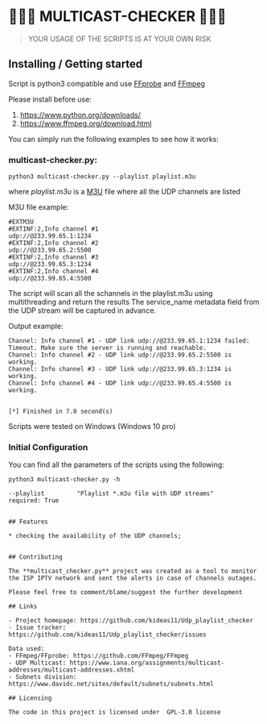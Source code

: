# :rainbow::rainbow::rainbow: MULTICAST-CHECKER :rainbow::rainbow::rainbow:

> YOUR USAGE OF THE SCRIPTS IS AT YOUR OWN RISK
## Installing / Getting started

Script is python3 compatible and use [FFprobe](https://ffmpeg.org/ffprobe.html) and [FFmpeg](https://www.ffmpeg.org/ffmpeg.html)

Please install before use: 

1. https://www.python.org/downloads/
2. https://www.ffmpeg.org/download.html

You can simply run the following examples to see how it works:

### **multicast-checker.py:**
```shell
python3 multicast-checker.py --playlist playlist.m3u
```
where *playlist.m3u* is a [M3U](https://en.wikipedia.org/wiki/M3U) file where all the UDP channels are listed

M3U file example:
```
#EXTM3U
#EXTINF:2,Info channel #1
udp://@233.99.65.1:1234
#EXTINF:2,Info channel #2
udp://@233.99.65.2:5500
#EXTINF:2,Info channel #3
udp://@233.99.65.3:1234
#EXTINF:2,Info channel #4
udp://@233.99.65.4:5500
```

The script will scan all the schannels in the playlist.m3u using multithreading and return the results
The service_name metadata field from the UDP stream will be captured in advance.

Output example:
```
Channel: Info channel #1 - UDP link udp://@233.99.65.1:1234 failed: Timeout. Make sure the server is running and reachable.
Channel: Info channel #2 - UDP link udp://@233.99.65.2:5500 is working.
Channel: Info channel #3 - UDP link udp://@233.99.65.3:1234 is working.
Channel: Info channel #4 - UDP link udp://@233.99.65.4:5500 is working.


[*] Finished in 7.0 second(s)
```

Scripts were tested on Windows (Windows 10 pro)


### Initial Configuration

You can find all the parameters of the scripts using the following:

```
python3 multicast-checker.py -h

--playlist         "Playlist *.m3u file with UDP streams"             required: True
```

```

## Features

* checking the availability of the UDP channels;


## Contributing

The **multicast_checker.py** project was created as a tool to monitor the ISP IPTV network and sent the alerts in case of channels outages.

Please feel free to comment/blame/suggest the further development

## Links

- Project homepage: https://github.com/kideas11/Udp_playlist_checker
- Issue tracker: https://github.com/kideas11/Udp_playlist_checker/issues

Data used:
- FFmpeg/FFprobe: https://github.com/FFmpeg/FFmpeg
- UDP Multicast: https://www.iana.org/assignments/multicast-addresses/multicast-addresses.xhtml
- Subnets division: https://www.davidc.net/sites/default/subnets/subnets.html

## Licensing

The code in this project is licensed under  GPL-3.0 license
